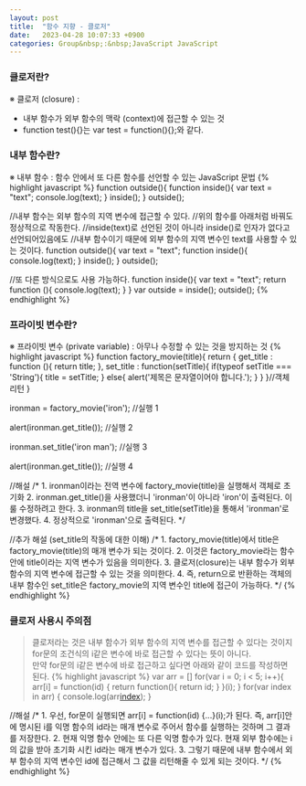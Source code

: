 ```yaml
---
layout: post
title:  "함수 지향 - 클로저"
date:   2023-04-28 10:07:33 +0900
categories: Group&nbsp;:&nbsp;JavaScript JavaScript
---
```


### 클로저란?
※ 클로저 (closure) :
- 내부 함수가 외부 함수의 맥락 (context)에 접근할 수 있는 것
- function test(){}는 var test = function(){};와 같다.
                
### 내부 함수란?
※ 내부 함수 : 함수 안에서 또 다른 함수를 선언할 수 있는 JavaScript 문법
{% highlight javascript %}
function outside(){
    function inside(){
        var text = "text";
        console.log(text);
    }
    inside();
}
outside();

//내부 함수는 외부 함수의 지역 변수에 접근할 수 있다.
//위의 함수를 아래처럼 바꿔도 정상적으로 작동한다.
//inside(text)로 선언된 것이 아니라 inside()로 인자가 없다고 선언되어있음에도
//내부 함수이기 때문에 외부 함수의 지역 변수인 text를 사용할 수 있는 것이다.
function outside(){
    var text = "text";
    function inside(){
        console.log(text);
    }
    inside();
}
outside();

//또 다른 방식으로도 사용 가능하다.
function inside(){
    var text = "text";
    return function (){ console.log(text); }
}
var outside = inside();
outside();
{% endhighlight %}
                
### 프라이빗 변수란?
※ 프라이빗 변수 (private variable) : 아무나 수정할 수 있는 것을 방지하는 것
{% highlight javascript %}
function factory_movie(title){
    return {
        get_title : function (){
            return title;
        },
        set_title : function(setTitle){
            if(typeof setTitle === 'String'){
                title = setTitle;
            }
            else{
                alert('제목은 문자열이어야 합니다.');
            }
        }
    }//객체 리턴
}

ironman = factory_movie('iron'); //실행 1

alert(ironman.get_title()); //실행 2

ironman.set_title('iron man'); //실행 3

alert(ironman.get_title()); //실행 4

//해설
/*
    1. ironman이라는 전역 변수에 factory_movie(title)을 실행해서 객체로 초기화
    2. ironman.get_title()을 사용했더니 'ironman'이 아니라 'iron'이 출력된다. 이룰 수정하려고 한다.
    3. ironman의 title을 set_title(setTitle)을 통해서 'ironman'로 변경했다.
    4. 정상적으로 'ironman'으로 출력된다.
*/

//추가 해설 (set_title의 작동에 대한 이해)
/*
    1. factory_movie(title)에서 title은 factory_movie(title)의 매개 변수가 되는 것이다.
    2. 이것은 factory_movie라는 함수 안에 title이라는 지역 변수가 있음을 의미한다.
    3. 클로저(closure)는 내부 함수가 외부 함수의 지역 변수에 접근할 수 있는 것을 의미한다.
    4. 즉, return으로 반환하는 객체의 내부 함수인 set_title은 factory_movie의 지역 변수인 title에 접근이 가능하다.
*/
{% endhighlight %}
                
### 클로저 사용시 주의점
>클로저라는 것은 내부 함수가 외부 함수의 지역 변수를 접근할 수 있다는 것이지  
for문의 조건식의 i같은 변수에 바로 접근할 수 있다는 뜻이 아니다.  
만약 for문의 i같은 변수에 바로 접근하고 싶다면 아래와 같이 코드를 작성하면 된다.
{% highlight javascript %}
var arr = []
for(var i = 0; i < 5; i++){
    arr[i] = function(id) {
        return function(){
            return id;
        }
    }(i);
}
for(var index in arr) {
    console.log(arr[index]());
}

//해설
/*
    1. 우선, for문이 실행되면 arr[i] = function(id) {...}(i);가 된다.
       즉, arr[i]안에 명시된 i를 익명 함수의 id라는 매개 변수로 주어서
       함수를 실행하는 것하며 그 결과를 저장한다.
    2. 현재 익명 함수 안에는 또 다른 익명 함수가 있다.
       현재 외부 함수에는 i의 값을 받아 초기화 시킨 id라는 매개 변수가 있다.
    3. 그렇기 때문에 내부 함수에서 외부 함수의 지역 변수인 id에 접근해서
       그 값을 리턴해줄 수 있게 되는 것이다.
*/
{% endhighlight %}